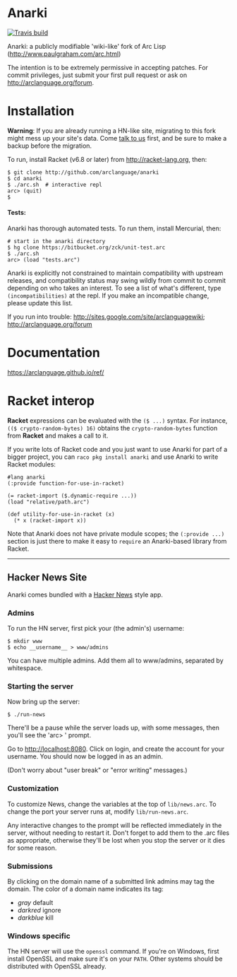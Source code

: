 Anarki
===

[![Travis build](https://travis-ci.org/arclanguage/anarki.svg?branch=master)](https://travis-ci.org/arclanguage/anarki)


Anarki: a publicly modifiable 'wiki-like' fork of Arc Lisp (http://www.paulgraham.com/arc.html)

The intention is to be extremely permissive in accepting patches. For commit
privileges, just submit your first pull request or ask on http://arclanguage.org/forum.

# Installation

**Warning**: If you are already running a HN-like site, migrating to this fork
might mess up your site's data. Come [talk to us](http://arclanguage.org/forum)
first, and be sure to make a backup before the migration.

To run, install Racket (v6.8 or later) from http://racket-lang.org, then:

    $ git clone http://github.com/arclanguage/anarki
    $ cd anarki
    $ ./arc.sh  # interactive repl
    arc> (quit)
    $

#### Tests:

Anarki has thorough automated tests. To run them, install Mercurial, then:

    # start in the anarki directory
    $ hg clone https://bitbucket.org/zck/unit-test.arc
    $ ./arc.sh
    arc> (load "tests.arc")

Anarki is explicitly not constrained to maintain compatibility with upstream
releases, and compatibility status may swing wildly from commit to commit
depending on who takes an interest. To see a list of what's different, type
`(incompatibilities)` at the repl. If you make an incompatible change, please
update this list.

If you run into trouble: http://sites.google.com/site/arclanguagewiki; http://arclanguage.org/forum

# Documentation

https://arclanguage.github.io/ref/

# Racket interop

**Racket** expressions can be evaluated with the `($ ...)` syntax. For instance, `(($ crypto-random-bytes) 16)` obtains the `crypto-random-bytes` function from **Racket** and makes a call to it.

If you write lots of Racket code and you just want to use Anarki for part of a bigger project, you can `raco pkg install anarki` and use Anarki to write Racket modules:

    #lang anarki
    (:provide function-for-use-in-racket)
    
    (= racket-import ($.dynamic-require ...))
    (load "relative/path.arc")
    
    (def utility-for-use-in-racket (x)
      (* x (racket-import x))

Note that Anarki does not have private module scopes; the `(:provide ...)` section is just there to make it easy to `require` an Anarki-based library from Racket.

---


## Hacker News Site

Anarki comes bundled with a [Hacker News](https://news.ycombinator.com) style app.

### Admins

To run the HN server, first pick your (the admin's) username:

    $ mkdir www
    $ echo __username__ > www/admins

You can have multiple admins. Add them all to www/admins, separated by whitespace.

### Starting the server

Now bring up the server:

    $ ./run-news

There'll be a pause while the server loads up, with some messages, then you'll
see the 'arc> ' prompt.

Go to [http://localhost:8080](http://localhost:8080). Click on login, and
create the account for your username. You should now be logged in as an admin.

(Don't worry about "user break" or "error writing" messages.)


### Customization

To customize News, change the variables at the top of `lib/news.arc`. To
change the port your server runs at, modify `lib/run-news.arc`.

Any interactive changes to the prompt will be reflected immediately in the
server, without needing to restart it. Don't forget to add them to the .arc
files as appropriate, otherwise they'll be lost when you stop the server or it
dies for some reason.


### Submissions

By clicking on the domain name of a submitted link admins may tag the domain. The color of a domain name indicates its tag:

* *gray* default
* *darkred* ignore
* *darkblue* kill


### Windows specific

The HN server will use the `openssl` command. If you're on Windows, first install OpenSSL and make sure it's on your `PATH`. Other systems should be distributed with OpenSSL already.

